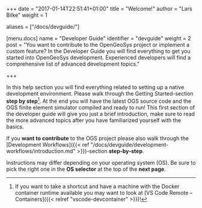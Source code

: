 +++
date = "2017-01-14T22:51:41+01:00"
title = "Welcome!"
author = "Lars Bilke"
weight = 1

aliases = ["/docs/devguide/"]

[menu.docs]
name = "Developer Guide"
identifier = "devguide"
weight = 2
post = "You want to contribute to the OpenGeoSys project or implement a custom feature? In the Developer Guide you will find everything to get you started into OpenGeoSys development. Experienced developers will find a comprehensive list of advanced development topics."

+++

In this help section you will find everything related to setting up a native development environment. Please walk through the Getting Started-section **step by step**[^1]. At the end you will have the latest OGS source code and the OGS finite element simulator compiled and ready to run! This first section of the developer guide will give you just a brief introduction, make sure to read the more advanced topics after you have familiarized yourself with the basics.

If you **want to contribute** to the OGS project please also walk through the [Development Workflows]({{< ref "/docs/devguide/development-workflows/introduction.md" >}})-section **step-by-step**.

Instructions may differ depending on your operating system (OS). Be sure to pick the right one in the **OS selector** at the top of the **next page**.

[^1]: If you want to take a shortcut and have a machine with the Docker container runtime available you may want to look at [VS Code Remote – Containers]({{< relref "vscode-devcontainer" >}})!
